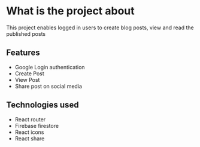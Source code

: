 # What is the project about 
This project enables logged in users to create blog posts, view and read the published posts

## Features
- Google Login authentication
- Create Post 
- View Post 
- Share post on social media 

## Technologies used 
- React router
- Firebase firestore
- React icons
- React share




